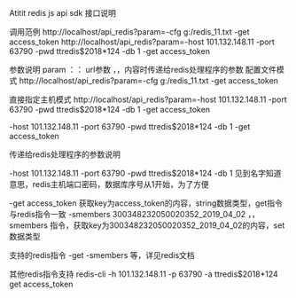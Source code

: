 Atitit redis js api sdk 接口说明

调用范例
http://localhost/api_redis?param=-cfg g:/redis_11.txt  -get access_token
http://localhost/api_redis?param=-host 101.132.148.11 -port 63790 -pwd ttredis$2018*124 -db 1  -get access_token


参数说明  param ：： url参数 ，，内容时传递给redis处理程序的参数
配置文件模式
http://localhost/api_redis?param=-cfg g:/redis_11.txt  -get access_token

	  
直接指定主机模式
http://localhost/api_redis?param=-host 101.132.148.11 -port 63790 -pwd ttredis$2018*124 -db 1  -get access_token

-host 101.132.148.11 -port 63790 -pwd ttredis$2018*124 -db 1    -get access_token


传递给redis处理程序的参数说明

-host 101.132.148.11 -port 63790 -pwd ttredis$2018*124   -db 1
见到名字知道意思，redis主机端口密码，数据库序号从1开始，为了方便

-get access_token 获取key为access_token的内容，string数据类型，get指令与redis指令一致
 -smembers 300348232050020352_2019_04_02  ，，smembers 指令，获取key为300348232050020352_2019_04_02的内容，set数据类型

支持的redis指令   -get   -smembers 等，详见redis文档

其他redis指令支持
redis-cli -h 101.132.148.11 -p 63790 -a ttredis$2018*124 get   access_token

